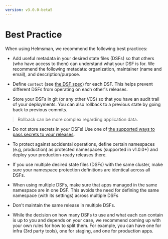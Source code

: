 ```yaml
---
version: v3.0.0-beta5
---
```


# Best Practice

When using Helmsman, we recommend the following best practices:

- Add useful metadata in your desired state files (DSFs) so that others (who have access to them) can understand what your DSF is for. We recommend the following metadata: organization, maintainer (name and email), and description/purpose.

- Define `context` (see [the DSF spec](desired_state_specification.md#context)) for each DSF. This helps prevent different DSFs from operating on each other's releases.

- Store your DSFs in git (or any other VCS) so that you have an audit trail of your deployments. You can also rollback to a previous state by going back to previous commits.
> Rollback can be more complex regarding application data.

- Do not store secrets in your DSFs! Use one of [the supported ways to pass secrets to your releases](how_to/apps/secrets.md).

- To protect against accidental operations, define certain namespaces (e.g, production) as protected namespaces (supported in v1.0.0+) and deploy your production-ready releases there.

- If you use multiple desired state files (DSFs) with the same cluster, make sure your namespace protection definitions are identical across all DSFs.

- When using multiple DSFs, make sure that apps managed in the same namespace are in one DSF. This avoids the need for defining the same namespace (with its settings) across multiple DSFs

- Don't maintain the same release in multiple DSFs.

- While the decision on how many DSFs to use and what each can contain is up to you and depends on your case, we recommend coming up with your own rules for how to split them. For example, you can have one for infra (3rd party tools), one for staging, and one for production apps.

